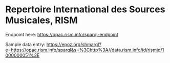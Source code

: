 # Repertoire International des Sources Musicales, RISM

Endpoint here: https://opac.rism.info/sparql-endpoint

Sample data entry: https://epoz.org/shmarql?e=https://opac.rism.info/sparql&s=%3Chttp%3A//data.rism.info/id/rismid/1000000051%3E
